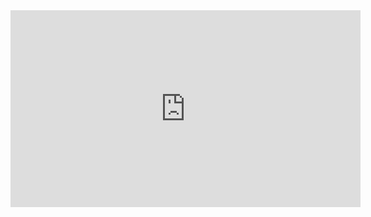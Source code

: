 <iframe width="560" height="315" src="https://youtu.be/HXFC5vjZtfo" frameborder="0" allow="accelerometer; autoplay; clipboard-write; encrypted-media; gyroscope; picture-in-picture" allowfullscreen></iframe>
